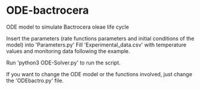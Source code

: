 # ODE-bactrocera
ODE model to simulate Bactrocera oleae life cycle

Insert the parameters (rate functions parameters and initial conditions of the model) into 'Parameters.py'
Fill 'Experimental_data.csv' with temperature values and monitoring data following the example.

Run 'python3 ODE-Solver.py' to run the script.

If you want to change the ODE model or the functions involved, just change the 'ODEbactro.py' file.
